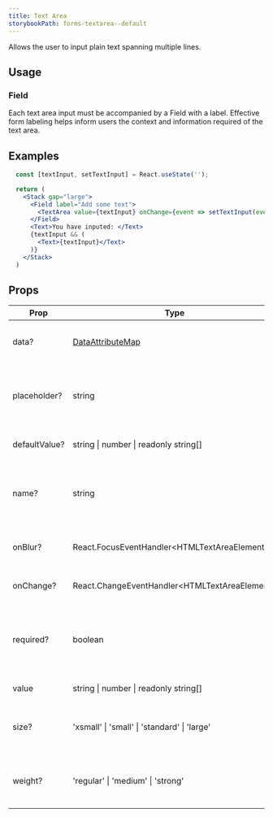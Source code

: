 ```yaml
---
title: Text Area
storybookPath: forms-textarea--default
---
```


Allows the user to input plain text spanning multiple lines.

## Usage

### Field

Each text area input must be accompanied by a Field with a label. Effective form
labeling helps inform users the context and information required of the text area.

## Examples

```jsx live
  const [textInput, setTextInput] = React.useState('');

  return (
    <Stack gap="large">
      <Field label="Add some text">
        <TextArea value={textInput} onChange={event => setTextInput(event.target.value)}/>
      </Field>
      <Text>You have inputed: </Text>
      {textInput && (
        <Text>{textInput}</Text>
      )}
    </Stack>
  )
```

## Props

| Prop          | Type                                         | Default | Description                                                                            |
| ------------- | -------------------------------------------- | ------- | -------------------------------------------------------------------------------------- |
| data?         | [DataAttributeMap][data-attribute-map]       |         | Sets data attributes on the component.                                                 |
| placeholder?  | string                                       |         | Placeholder text for when the input does not have an initial value.                    |
| defaultValue? | string \| number \| readonly string[]        |         | Default value of the text area.                                                           |
| name?         | string                                       |         | This attribute is used to specify the name of the control.                             |
| onBlur?       | React.FocusEventHandler<HTMLTextAreaElement\>  |         | Function for handling change events.                                                   |
| onChange?     | React.ChangeEventHandler<HTMLTextAreaElement\> |         | Function for handling blur events.                                                     |
| required?     | boolean                                      |         | Boolean that indicates a value is required in the text area. |
| value         | string \| number \| readonly string[]        |         | Value of the text area.                                                                   |
|size?|'xsmall' \| 'small' \| 'standard' \| 'large' | 'standard' | Sets the size of the text inside the text area. |
|weight?|'regular' \| 'medium' \| 'strong' | 'regular' | Sets the weight of the text inside the text area. |

[data-attribute-map]:
  https://bitbucket.org/brighte-energy/energy/src/14a694872cc43bb454981bada65f5f12b56f77c9/spark-web/packages/utils-spark/src/buildDataAttributes.ts#spark-web/packages/utils-spark/src/buildDataAttributes.ts-1
